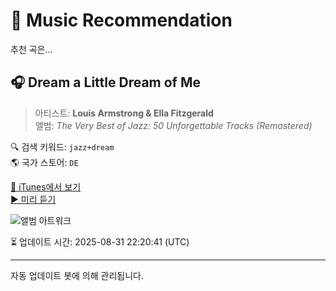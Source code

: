 
# 🎵 Music Recommendation

추천 곡은...

## 🎧 Dream a Little Dream of Me  
> 아티스트: **Louis Armstrong & Ella Fitzgerald**  
> 앨범: _The Very Best of Jazz: 50 Unforgettable Tracks (Remastered)_  

🔍 검색 키워드: `jazz+dream`  
🌎 국가 스토어: `DE`

[🔗 iTunes에서 보기](https://music.apple.com/de/album/dream-a-little-dream-of-me/539446930?i=539447010&uo=4)  
[▶️ 미리 듣기](https://audio-ssl.itunes.apple.com/itunes-assets/AudioPreview115/v4/5c/6b/de/5c6bde1b-7bba-3be6-9f5f-673b90c4dcb5/mzaf_818874412639063776.plus.aac.p.m4a)

![앨범 아트워크](https://is1-ssl.mzstatic.com/image/thumb/Music124/v4/e3/be/4e/e3be4e3c-f351-f1ff-66a8-5f322b1660cd/cover.jpg/100x100bb.jpg)

⏳ 업데이트 시간: 2025-08-31 22:20:41 (UTC)

---
자동 업데이트 봇에 의해 관리됩니다.
